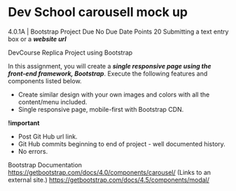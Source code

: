 # Dev School carousell mock up

4.0.1A | Bootstrap Project
Due No Due Date Points 20 Submitting a text entry box or a ***website url***

DevCourse Replica Project using Bootstrap

In this assignment, you will create a ***single responsive page using the front-end framework, Bootstrap***. Execute the following features and components listed below.

* Create similar design with your own images and colors with all the content/menu included.
* Single responsive page, mobile-first with Bootstrap CDN.

**!important**
- Post Git Hub url link.
- Git Hub commits beginning to end of project - well documented history.
- No errors.


Bootstrap Documentation
https://getbootstrap.com/docs/4.0/components/carousel/ (Links to an external site.)
https://getbootstrap.com/docs/4.5/components/modal/
